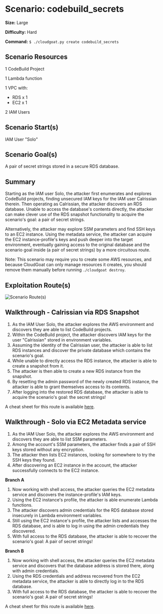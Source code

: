 # Scenario: codebuild_secrets

**Size:** Large

**Difficulty:** Hard

**Command:** `$ ./cloudgoat.py create codebuild_secrets`

## Scenario Resources

1 CodeBuild Project

1 Lambda function

1 VPC with:
  * RDS x 1
  * EC2 x 1

2 IAM Users

## Scenario Start(s)

IAM User "Solo"

## Scenario Goal(s)

A pair of secret strings stored in a secure RDS database.

## Summary

Starting as the IAM user Solo, the attacker first enumerates and explores CodeBuild projects, finding unsecured IAM keys for the IAM user Calrissian therein. Then operating as Calrissian, the attacker discovers an RDS database. Unable to access the database's contents directly, the attacker can make clever use of the RDS snapshot functionality to acquire the scenario's goal: a pair of secret strings.

Alternatively, the attacker may explore SSM parameters and find SSH keys to an EC2 instance. Using the metadata service, the attacker can acquire the EC2 instance-profile's keys and push deeper into the target environment, eventually gaining access to the original database and the scenario goal inside (a pair of secret strings) by a more circuitous route.

Note: This scenario may require you to create some AWS resources, and because CloudGoat can only manage resources it creates, you should remove them manually before running `./cloudgoat destroy`.

## Exploitation Route(s)

![Scenario Route(s)](https://www.lucidchart.com/publicSegments/view/3580abff-ea55-4719-a368-8618f8b61370/image.png)

## Walkthrough - Calrissian via RDS Snapshot

1. As the IAM User Solo, the attacker explores the AWS environment and discovers they are able to list CodeBuild projects.
2. Within the CodeBuild project, the attacker discovers IAM keys for the user "Calrissian" stored in environment variables.
3. Assuming the identity of the Calrissian user, the attacker is able to list RDS instances and discover the private database which contains the scenario's goal.
4. While unable to directly access the RDS instance, the attacker is able to create a snapshot from it.
5. The attacker is then able to create a new RDS instance from the snapshot.
6. By resetting the admin password of the newly created RDS instance, the attacker is able to grant themselves access to its contents.
7. After logging into the restored RDS database, the attacker is able to acquire the scenario's goal: the secret strings!

A cheat sheet for this route is available [here](./cheat_sheet_calrissian.md).

## Walkthrough - Solo via EC2 Metadata service

1. As the IAM User Solo, the attacker explores the AWS environment and discovers they are able to list SSM parameters.
2. Among the account's SSM parameters, the attacker finds a pair of SSH keys stored without any encryption.
3. The attacker then lists EC2 instances, looking for somewhere to try the SSH keys they found.
4. After discovering an EC2 instance in the account, the attacker successfully connects to the EC2 instance.

**Branch A**

1. Now working with shell access, the attacker queries the EC2 metadata service and discovers the instance-profile's IAM keys.
2. Using the EC2 instance's profile, the attacker is able enumerate Lambda functions.
3. The attacker discovers admin credentials for the RDS database stored insecurely in Lambda environment variables.
4. Still using the EC2 instance's profile, the attacker lists and accesses the RDS database, and is able to log in using the admin credentials they discovered.
5. With full access to the RDS database, the attacker is able to recover the scenario's goal: A pair of secret strings!

**Branch B**

1. Now working with shell access, the attacker queries the EC2 metadata service and discovers that the database address is stored there, along with admin credentials.
2. Using the RDS credentials and address recovered from the EC2 metadata service, the attacker is able to directly log in to the RDS database.
3. With full access to the RDS database, the attacker is able to recover the scenario's goal: A pair of secret strings!

A cheat sheet for this route is available [here](./cheat_sheet_solo.md).